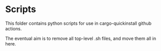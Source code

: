 # Scripts

This folder contains python scripts for use in cargo-quickinstall github actions.

The eventual aim is to remove all top-level .sh files, and move them all in here.
